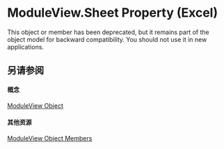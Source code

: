
# ModuleView.Sheet Property (Excel)

This object or member has been deprecated, but it remains part of the object model for backward compatibility. You should not use it in new applications.


## 另请参阅


#### 概念


[ModuleView Object](c9133d55-52ab-782d-3d77-8b453b6ab343.md)
#### 其他资源


[ModuleView Object Members](http://msdn.microsoft.com/library/41903808-0dbe-3b7a-4b41-302a9b9833e8%28Office.15%29.aspx)